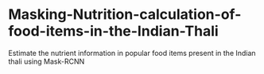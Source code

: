 # Masking-Nutrition-calculation-of-food-items-in-the-Indian-Thali
Estimate the nutrient information in popular food items present in the Indian thali using Mask-RCNN
